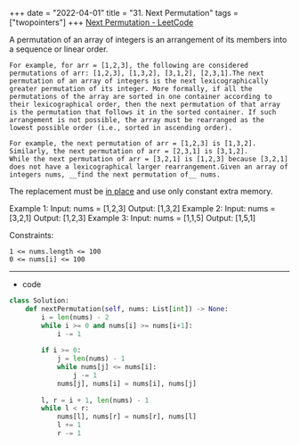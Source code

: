 +++ 
date = "2022-04-01"
title = "31. Next Permutation"
tags = ["twopointers"]
+++
[Next Permutation - LeetCode](https://leetcode.com/problems/next-permutation/)

A permutation of an array of integers is an arrangement of its members into a sequence or linear order.

	For example, for arr = [1,2,3], the following are considered permutations of arr: [1,2,3], [1,3,2], [3,1,2], [2,3,1].The next permutation of an array of integers is the next lexicographically greater permutation of its integer. More formally, if all the permutations of the array are sorted in one container according to their lexicographical order, then the next permutation of that array is the permutation that follows it in the sorted container. If such arrangement is not possible, the array must be rearranged as the lowest possible order (i.e., sorted in ascending order).

	For example, the next permutation of arr = [1,2,3] is [1,3,2].
	Similarly, the next permutation of arr = [2,3,1] is [3,1,2].
	While the next permutation of arr = [3,2,1] is [1,2,3] because [3,2,1] does not have a lexicographical larger rearrangement.Given an array of integers nums, __find the next permutation of__ nums.
The replacement must be [in place](http://en.wikipedia.org/wiki/In-place_algorithm) and use only constant extra memory.
 
Example 1:
Input: nums = [1,2,3] Output: [1,3,2] 
Example 2:
Input: nums = [3,2,1] Output: [1,2,3] 
Example 3:
Input: nums = [1,1,5] Output: [1,5,1] 
 
Constraints:

	1 <= nums.length <= 100
	0 <= nums[i] <= 100

---
- code
```py
class Solution:
    def nextPermutation(self, nums: List[int]) -> None:
        i = len(nums) - 2
        while i >= 0 and nums[i] >= nums[i+1]:
            i -= 1
            
        if i >= 0:
            j = len(nums) - 1
            while nums[j] <= nums[i]:
                j -= 1
            nums[j], nums[i] = nums[i], nums[j]
        
        l, r = i + 1, len(nums) - 1
        while l < r:
            nums[l], nums[r] = nums[r], nums[l]
            l += 1
            r -= 1
```
